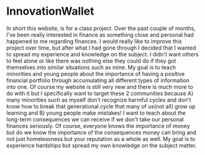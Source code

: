 # InnovationWallet

In short this website, is for a class project. Over the past couple of months, I've been really interested in finance as something close and personal had happened to me regarding finances. I would really like to improve this project over time, but after what I had gone through I decided that I wanted to spread my experience and knowledge on the subject. I didn't want others to feel alone or like there was nothing else they could do if they got themselves into similar situations such as mine. My goal is to teach minorities and young people about the importance of having a positive financial portfolio through accumulating all different types of information into one. Of course my website is still very new and there is much more to do with it but I specifically want to target these 2 communities because A) many minorities such as myself don't recognize harmful cycles and don't know how to break that generational cycle that many of us(not all) grow up learning and B) young people make mistakes! I want to teach about the long-term consequences we can receive if we don't take our personal finances seriously. Of course, everyone knows the importance of money but do we know the importance of the consequences money can bring and not just homelessness but your reputation as a whole as well. My goal is to experience hardships but spread my own knowledge on the subject matter. 

